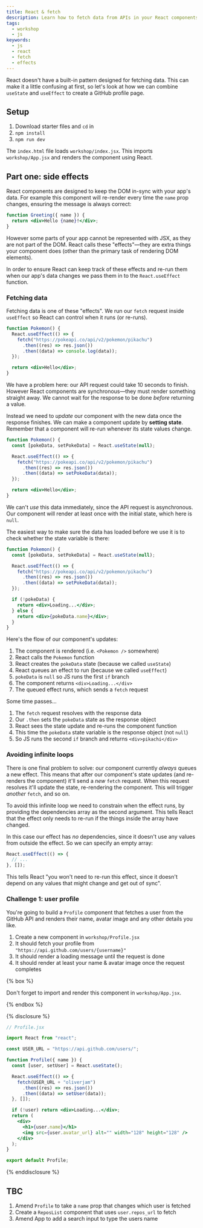 ```yaml
---
title: React & fetch
description: Learn how to fetch data from APIs in your React components
tags:
  - workshop
  - js
keywords:
  - js
  - react
  - fetch
  - effects
---
```


React doesn't have a built-in pattern designed for fetching data. This can make it a little confusing at first, so let's look at how we can combine `useState` and `useEffect` to create a GitHub profile page.

## Setup

1. Download starter files and `cd` in
1. `npm install`
1. `npm run dev`

The `index.html` file loads `workshop/index.jsx`. This imports `workshop/App.jsx` and renders the component using React.

## Part one: side effects

React components are designed to keep the DOM in-sync with your app's data. For example this component will re-render every time the `name` prop changes, ensuring the message is always correct:

```jsx
function Greeting({ name }) {
  return <div>Hello {name}!</div>;
}
```

However some parts of your app cannot be represented with JSX, as they are not part of the DOM. React calls these "effects"—they are extra things your component does (other than the primary task of rendering DOM elements).

In order to ensure React can keep track of these effects and re-run them when our app's data changes we pass them in to the `React.useEffect` function.

### Fetching data

Fetching data is one of these "effects". We run our `fetch` request inside `useEffect` so React can control when it runs (or re-runs).

```jsx
function Pokemon() {
  React.useEffect(() => {
    fetch("https://pokeapi.co/api/v2/pokemon/pikachu")
      .then((res) => res.json())
      .then((data) => console.log(data));
  });

  return <div>Hello</div>;
}
```

We have a problem here: our API request could take 10 seconds to finish. However React components are synchronous—they must render something straight away. We cannot wait for the response to be done _before_ returning a value.

Instead we need to _update_ our component with the new data once the response finishes. We can make a component update by **setting state**. Remember that a component will re-run whenever its state values change.

```jsx
function Pokemon() {
  const [pokeData, setPokeData] = React.useState(null);

  React.useEffect(() => {
    fetch("https://pokeapi.co/api/v2/pokemon/pikachu")
      .then((res) => res.json())
      .then((data) => setPokeData(data));
  });

  return <div>Hello</div>;
}
```

We can't _use_ this data immediately, since the API request is asynchronous. Our component will render at least once with the initial state, which here is `null`.

The easiest way to make sure the data has loaded before we use it is to check whether the state variable is there:

```jsx
function Pokemon() {
  const [pokeData, setPokeData] = React.useState(null);

  React.useEffect(() => {
    fetch("https://pokeapi.co/api/v2/pokemon/pikachu")
      .then((res) => res.json())
      .then((data) => setPokeData(data));
  });

  if (!pokeData) {
    return <div>Loading...</div>;
  } else {
    return <div>{pokeData.name}</div>;
  }
}
```

Here's the flow of our component's updates:

1. The component is rendered (i.e. `<Pokemon />` somewhere)
1. React calls the `Pokemon` function
1. React creates the `pokeData` state (because we called `useState`)
1. React queues an effect to run (because we called `useEffect`)
1. `pokeData` is `null` so JS runs the first `if` branch
1. The component returns `<div>Loading...</div>`
1. The queued effect runs, which sends a `fetch` request

Some time passes...

1. The `fetch` request resolves with the response data
1. Our `.then` sets the `pokeData` state as the response object
1. React sees the state update and re-runs the component function
1. This time the `pokeData` state variable is the response object (not `null`)
1. So JS runs the second `if` branch and returns `<div>pikachi</div>`

### Avoiding infinite loops

There is one final problem to solve: our component currently _always_ queues a new effect. This means that after our component's state updates (and re-renders the component) it'll send a _new_ `fetch` request. When this request resolves it'll update the state, re-rendering the component. This will trigger _another_ `fetch`, and so on.

To avoid this infinite loop we need to constrain when the effect runs, by providing the dependencies array as the second argument. This tells React that the effect only needs to re-run if the things inside the array have changed.

In this case our effect has _no_ dependencies, since it doesn't use any values from outside the effect. So we can specify an empty array:

```jsx
React.useEffect(() => {
  // ...
}, []);
```

This tells React "you won't need to re-run this effect, since it doesn't depend on any values that might change and get out of sync".

### Challenge 1: user profile

You're going to build a `Profile` component that fetches a user from the GitHub API and renders their name, avatar image and any other details you like.

1. Create a new component in `workshop/Profile.jsx`
1. It should fetch your profile from `"https://api.github.com/users/{username}"`
1. It should render a loading message until the request is done
1. It should render at least your name & avatar image once the request completes

{% box %}

Don't forget to import and render this component in `workshop/App.jsx`.

{% endbox %}

{% disclosure %}

```jsx
// Profile.jsx

import React from "react";

const USER_URL = "https://api.github.com/users/";

function Profile({ name }) {
  const [user, setUser] = React.useState();

  React.useEffect(() => {
    fetch(USER_URL + "oliverjam")
      .then((res) => res.json())
      .then((data) => setUser(data));
  }, []);

  if (!user) return <div>Loading...</div>;
  return (
    <div>
      <h1>{user.name}</h1>
      <img src={user.avatar_url} alt="" width="128" height="128" />
    </div>
  );
}

export default Profile;
```

{% enddisclosure %}

## TBC

1. Amend `Profile` to take a `name` prop that changes which user is fetched
1. Create a `ReposList` component that uses `user.repos_url` to fetch
1. Amend App to add a search input to type the users name
